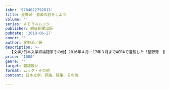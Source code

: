 ```yaml
---
isbn: '9784022792013'
title: 星野源　音楽の話をしよう
volume: ''
series: ＡＥＲＡムック
publisher: 朝日新聞出版
pubdate: '2018-06-27'
cover: ''
author: 星野源／著
description: >-
  【文学/日本文学評論随筆その他】2016年４月－17年３月までAERAで連載した「星野源　音楽の話をしよう」のノーカット完全版。連載では紙幅の都合でカットしていた部分も含め、星野源とゲストの息づかいまで再現。平野太呂氏撮影の写真も未使用カットも含めて大きく、ふんだんに掲載。
price: '1000'
genre: ''
target: 雑誌扱い
format: ムック・その他
content: 日本文学、評論、随筆、その他

---
```

